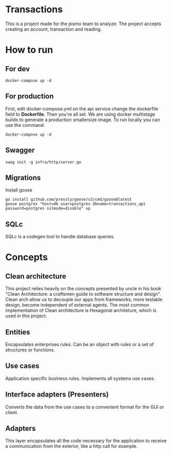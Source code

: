# Transactions

This is a project made for the pismo team to analyze. The project accepts creating an account, transaction and reading.

# How to run
## For dev
```shell
docker-compose up -d
```
## For production
First, edit docker-compose.yml on the api service change the dockerfile field to **Dockerfile**. Then you're all set.
We are using docker multistage builds to generate a production smallersize image. To run locally you can use the command:
```shell
docker-compose up -d
```
## Swagger
```shell
swag init -g infra/http/server.go
```
## Migrations
Install goose
```shell
go install github.com/pressly/goose/v3/cmd/goose@latest
goose postgres "host=db user=postgres dbname=transactions_api password=postgres sslmode=disable" up
```
## SQLc
SQLc is a codegen tool to handle database queries.

# Concepts
## Clean architecture
This project relies heavily on the concepts presented by uncle in his book "Clean Architecture: a craftsmen guide to software structure and design".
Clean arch allow us to decouple our apps from frameworks, more testable design, become independent of external agents.
The most common implementation of Clean architecture is Hexagonal architeture, which is used in this project.

## Entities
Encapsulates enterprises rules. Can be an object with rules or a set of structures or functions.

## Use cases
Application specific business rules. Implements all systems use cases.

## Interface adapters (Presenters)
Converts the data from the use cases to a convenient format for the GUI or client.

## Adapters
This layer encapsulates all the code necessary for the application to receive a communication from the exterior, like a http call for example.

